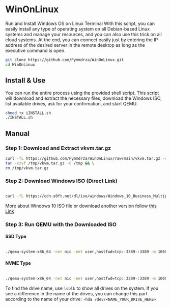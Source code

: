 # WinOnLinux

Run and Install Windows OS on Linux Terminal With this script, you can easily install any type of operating system on all Debian-based Linux systems and manage your resources, and you can also use this trick on all cloud systems. At the end, you can connect easily just by entering the IP address of the desired server in the remote desktop as long as the executive command is open.


```bash
git clone https://github.com/Pymmdrza/WinOnLinux.git
cd WinOnLinux
```

## Install & Use

You can run the entire process using the provided shell script. This script will download and extract the necessary files, download the Windows ISO, list available drives, ask for your confirmation, and start QEMU.

```bash
chmod +x iINSTALL.sh
./INSTALL.sh
```

## Manual 

### Step 1: Download and Extract vkvm.tar.gz

```bash
curl -fL https://github.com/Pymmdrza/WinOnLinux/raw/main/vkvm.tar.gz -o /tmp/vkvm.tar.gz && \
tar -xzvf /tmp/vkvm.tar.gz -C /tmp && \
rm /tmp/vkvm.tar.gz
```
### Step 2: Download Windows ISO (Direct Link)

```bash

curl -fL https://cdn.s0ft.net/dl/iso/windows/Windows_10_Business_Multiple_Editions_22H2_19045_4046_MSDN_VL_x64.iso -o /tmp/win10.iso
```

More about Windows 10 ISO file or download another version follow [this Link](https://s0ft.net/windows-10-business-editions-22h2-build-19045-4291-vl-activation.html 'Windows 10 Business Editions 22H2 Build 19045.4291 VL + Activation')

### Step 3: Run QEMU with the Downloaded ISO

#### SSD Type

```bash

./qemu-system-x86_64 -net nic -net user,hostfwd=tcp::3389-:3389 -m 10000M -localtime -enable-kvm -cpu core2duo,+nx -smp 2 -usbdevice tablet -k en-us -cdrom /tmp/win10.iso -hda /dev/sda -vnc :1 -boot d 
```
#### NVME Type

```bash

./qemu-system-x86_64 -net nic -net user,hostfwd=tcp::3389-:3389 -m 10000M -localtime -enable-kvm -cpu core2duo,+nx -smp 2 -usbdevice tablet -k en-us -cdrom /tmp/win10.iso -hda /dev/nvme0n1 -vnc :1 -boot d 
```
To find the drive name, use `lsblk` to show all drives on the system. If you see a difference in the name of the drives, you can change this part according to the name of your drive: `-hda /dev/<NAME_YOUR_DRIVE_HERE>`
